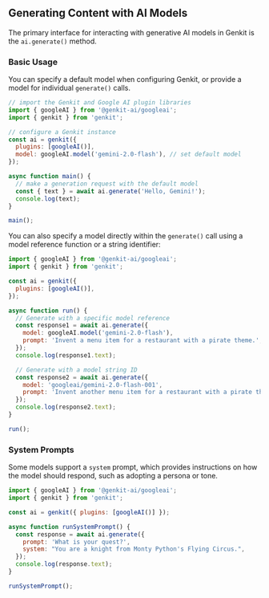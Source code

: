 ## Generating Content with AI Models
The primary interface for interacting with generative AI models in Genkit is the `ai.generate()` method.

### Basic Usage

You can specify a default model when configuring Genkit, or provide a model for individual `generate()` calls.

```javascript
// import the Genkit and Google AI plugin libraries
import { googleAI } from '@genkit-ai/googleai';
import { genkit } from 'genkit';

// configure a Genkit instance
const ai = genkit({
  plugins: [googleAI()],
  model: googleAI.model('gemini-2.0-flash'), // set default model
});

async function main() {
  // make a generation request with the default model
  const { text } = await ai.generate('Hello, Gemini!');
  console.log(text);
}

main();
```

You can also specify a model directly within the `generate()` call using a model reference function or a string identifier:

```javascript
import { googleAI } from '@genkit-ai/googleai';
import { genkit } from 'genkit';

const ai = genkit({
  plugins: [googleAI()],
});

async function run() {
  // Generate with a specific model reference
  const response1 = await ai.generate({
    model: googleAI.model('gemini-2.0-flash'),
    prompt: 'Invent a menu item for a restaurant with a pirate theme.',
  });
  console.log(response1.text);

  // Generate with a model string ID
  const response2 = await ai.generate({
    model: 'googleai/gemini-2.0-flash-001',
    prompt: 'Invent another menu item for a restaurant with a pirate theme.',
  });
  console.log(response2.text);
}

run();
```

### System Prompts

Some models support a `system` prompt, which provides instructions on how the model should respond, such as adopting a persona or tone.

```javascript
import { googleAI } from '@genkit-ai/googleai';
import { genkit } from 'genkit';

const ai = genkit({ plugins: [googleAI()] });

async function runSystemPrompt() {
  const response = await ai.generate({
    prompt: 'What is your quest?',
    system: "You are a knight from Monty Python's Flying Circus.",
  });
  console.log(response.text);
}

runSystemPrompt();
```
